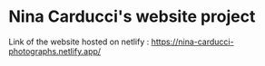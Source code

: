 # Nina Carducci's website project

Link of the website hosted on netlify :
https://nina-carducci-photographs.netlify.app/
